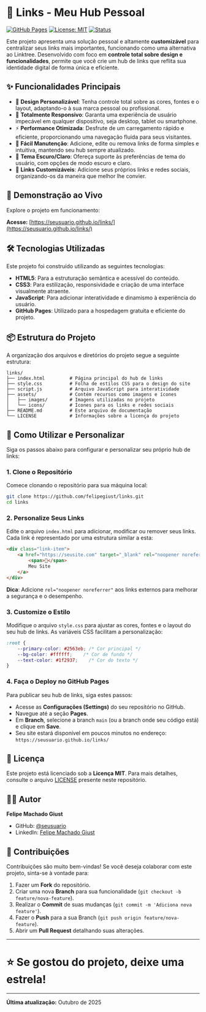 # 🔗 Links - Meu Hub Pessoal

[![GitHub Pages](https://img.shields.io/badge/deploy-GitHub%20Pages-blue?style=for-the-badge)](https://seusuario.github.io/links/)
[![License: MIT](https://img.shields.io/badge/License-MIT-yellow.svg?style=for-the-badge)](https://opensource.org/licenses/MIT)
[![Status](https://img.shields.io/badge/status-active-success?style=for-the-badge)](https://github.com/seusuario/links)

Este projeto apresenta uma solução pessoal e altamente **customizável** para centralizar seus links mais importantes, funcionando como uma alternativa ao Linktree. Desenvolvido com foco em **controle total sobre design e funcionalidades**, permite que você crie um hub de links que reflita sua identidade digital de forma única e eficiente.

## ✨ Funcionalidades Principais

- 🎨 **Design Personalizável**: Tenha controle total sobre as cores, fontes e o layout, adaptando-o à sua marca pessoal ou profissional.
- 📱 **Totalmente Responsivo**: Garanta uma experiência de usuário impecável em qualquer dispositivo, seja desktop, tablet ou smartphone.
- ⚡ **Performance Otimizada**: Desfrute de um carregamento rápido e eficiente, proporcionando uma navegação fluida para seus visitantes.
- 🎯 **Fácil Manutenção**: Adicione, edite ou remova links de forma simples e intuitiva, mantendo seu hub sempre atualizado.
- 🌙 **Tema Escuro/Claro**: Ofereça suporte às preferências de tema do usuário, com opções de modo escuro e claro.
- 🔗 **Links Customizáveis**: Adicione seus próprios links e redes sociais, organizando-os da maneira que melhor lhe convier.

## 🚀 Demonstração ao Vivo

Explore o projeto em funcionamento:

**Acesse:** [https://seusuario.github.io/links/](https://seusuario.github.io/links/)

## 🛠️ Tecnologias Utilizadas

Este projeto foi construído utilizando as seguintes tecnologias:

- **HTML5**: Para a estruturação semântica e acessível do conteúdo.
- **CSS3**: Para estilização, responsividade e criação de uma interface visualmente atraente.
- **JavaScript**: Para adicionar interatividade e dinamismo à experiência do usuário.
- **GitHub Pages**: Utilizado para a hospedagem gratuita e eficiente do projeto.

## 📦 Estrutura do Projeto

A organização dos arquivos e diretórios do projeto segue a seguinte estrutura:

```
links/
├── index.html         # Página principal do hub de links
├── style.css          # Folha de estilos CSS para o design do site
├── script.js          # Arquivo JavaScript para interatividade
├── assets/            # Contém recursos como imagens e ícones
│   ├── images/        # Imagens utilizadas no projeto
│   └── icons/         # Ícones para os links e redes sociais
├── README.md          # Este arquivo de documentação
└── LICENSE            # Informações sobre a licença do projeto
```

## 🎯 Como Utilizar e Personalizar

Siga os passos abaixo para configurar e personalizar seu próprio hub de links:

### 1. Clone o Repositório

Comece clonando o repositório para sua máquina local:

```bash
git clone https://github.com/felipegiust/links.git
cd links
```

### 2. Personalize Seus Links

Edite o arquivo `index.html` para adicionar, modificar ou remover seus links. Cada link é representado por uma estrutura similar a esta:

```html
<div class="link-item">
    <a href="https://seusite.com" target="_blank" rel="noopener noreferrer">
        <span>🔗</span>
        Meu Site
    </a>
</div>
```

**Dica**: Adicione `rel="noopener noreferrer"` aos links externos para melhorar a segurança e o desempenho.

### 3. Customize o Estilo

Modifique o arquivo `style.css` para ajustar as cores, fontes e o layout do seu hub de links. As variáveis CSS facilitam a personalização:

```css
:root {
    --primary-color: #2563eb; /* Cor principal */
    --bg-color: #ffffff;    /* Cor de fundo */
    --text-color: #1f2937;    /* Cor do texto */
}
```

### 4. Faça o Deploy no GitHub Pages

Para publicar seu hub de links, siga estes passos:

- Acesse as **Configurações (Settings)** do seu repositório no GitHub.
- Navegue até a seção **Pages**.
- Em **Branch**, selecione a branch `main` (ou a branch onde seu código está) e clique em **Save**.
- Seu site estará disponível em poucos minutos no endereço: `https://seusuario.github.io/links/`

## 📄 Licença

Este projeto está licenciado sob a **Licença MIT**. Para mais detalhes, consulte o arquivo [LICENSE](LICENSE) presente neste repositório.

## 👨‍💻 Autor

**Felipe Machado Giust**

- GitHub: [@seusuario](https://github.com/seusuario)
- LinkedIn: [Felipe Machado Giust](https://seusuario.github.io/links/) <!-- **Nota**: Este link parece estar incorreto. Recomenda-se usar o link direto do seu perfil do LinkedIn. -->

## 🤝 Contribuições

Contribuições são muito bem-vindas! Se você deseja colaborar com este projeto, sinta-se à vontade para:

1.  Fazer um **Fork** do repositório.
2.  Criar uma nova **Branch** para sua funcionalidade (`git checkout -b feature/nova-feature`).
3.  Realizar o **Commit** de suas mudanças (`git commit -m 'Adiciona nova feature'`).
4.  Fazer o **Push** para a sua Branch (`git push origin feature/nova-feature`).
5.  Abrir um **Pull Request** detalhando suas alterações.

---

# ⭐ Se gostou do projeto, deixe uma estrela!

---

**Última atualização:** Outubro de 2025
